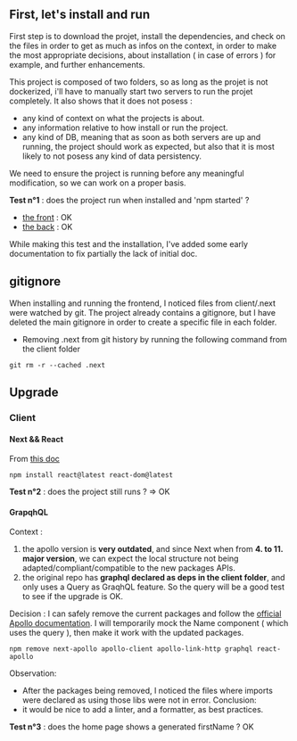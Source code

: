 ## First, let's install and run

First step is to download the projet, install the dependencies, and check on the files in order to get as much as infos on the context, in order to make the most appropriate decisions, about installation ( in case of errors ) for example, and further enhancements.

This project is composed of two folders, so as long as the projet is not dockerized, i'll have to manually start two servers to run the projet completely.
It also shows that it does not posess :
- any kind of context on what the projects is about.
- any information relative to how install or run the project.
- any kind of DB, meaning that as soon as both servers are up and running, the project should work as expected, but also that it is most likely to not posess any kind of data persistency.

We need to ensure the project is running before any meaningful modification, so we can work on a proper basis.

**Test n°1** : does the project run when installed and 'npm started' ?
- [the front](http://localhost:3000) :  OK
- [the back](http://localhost:5000) :  OK

While making this test and the installation, I've added some early documentation to fix partially the lack of initial doc.

## gitignore

When installing and running the frontend, I noticed files from client/.next were watched by git.
The project already contains a gitignore, but I have deleted the main gitignore in order to create a specific file in each folder.

- Removing .next from git history by running the following command from the client folder
```
git rm -r --cached .next
```

## Upgrade 
### Client 

#### Next && React

From [this doc](https://nextjs.org/docs/upgrading)

```
npm install react@latest react-dom@latest
```

**Test n°2** : does the project still runs ?
=> OK

#### GrapqhQL

Context : 
1) the apollo version is **very outdated**, and since Next when from **4. to 11. major version**, we can expect the local structure not being adapted/compliant/compatible to the new packages APIs.
2) the original repo has **graphql declared as deps in the client folder**, and only uses a Query as GraqhQL feature.
So the query will be a good test to see if the upgrade is OK.


Decision : I can safely remove the current packages and follow the [official Apollo documentation](https://www.apollographql.com/blog/apollo-client/next-js/next-js-getting-started/).
I will temporarily mock the Name component ( which uses the query ), then make it work with the updated packages.

```
npm remove next-apollo apollo-client apollo-link-http graphql react-apollo
``` 

Observation: 
- After the packages being removed, I noticed the files where imports were declared as using those libs were not in error.
Conclusion: 
- it would be nice to add a linter, and a formatter, as best practices.

**Test n°3** : does the home page shows a generated firstName ? OK
